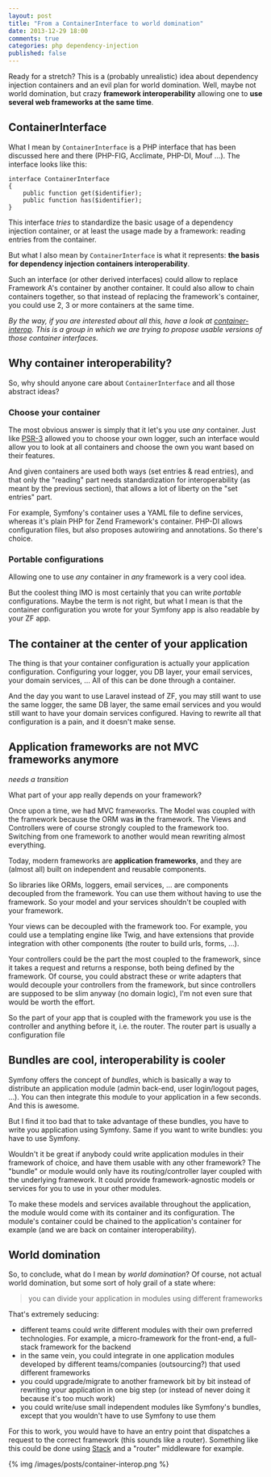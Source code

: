 ```yaml
---
layout: post
title: "From a ContainerInterface to world domination"
date: 2013-12-29 18:00
comments: true
categories: php dependency-injection
published: false
---
```


Ready for a stretch? This is a (probably unrealistic) idea about dependency injection containers and an evil plan for world domination. Well, maybe not world domination, but crazy **framework interoperability** allowing one to **use several web frameworks at the same time**.

<!--more-->

## ContainerInterface

What I mean by `ContainerInterface` is a PHP interface that has been discussed here and there (PHP-FIG, Acclimate, PHP-DI, Mouf …). The interface looks like this:

```
interface ContainerInterface
{
    public function get($identifier);
    public function has($identifier);
}
```

This interface *tries* to standardize the basic usage of a dependency injection container, or at least the usage made by a framework: reading entries from the container.

But what I also mean by `ContainerInterface` is what it represents: **the basis for dependency injection containers interoperability**.

Such an interface (or other derived interfaces) could allow to replace Framework A's container by another container. It could also allow to chain containers together, so that instead of replacing the framework's container, you could use 2, 3 or more containers at the same time.

*By the way, if you are interested about all this, have a look at [container-interop](https://github.com/container-interop/container-interop). This is a group in which we are trying to propose usable versions of those container interfaces.*

## Why container interoperability?

So, why should anyone care about `ContainerInterface` and all those abstract ideas?

### Choose your container

The most obvious answer is simply that it let's you use *any* container. Just like [PSR-3](https://github.com/php-fig/fig-standards/blob/master/accepted/PSR-3-logger-interface.md) allowed you to choose your own logger, such an interface would allow you to look at all containers and choose the own you want based on their features.

And given containers are used both ways (set entries & read entries), and that only the "reading" part needs standardization for interoperability (as meant by the previous section), that allows a lot of liberty on the "set entries" part.

For example, Symfony's container uses a YAML file to define services, whereas it's plain PHP for Zend Framework's container. PHP-DI allows configuration files, but also proposes autowiring and annotations. So there's choice.

### Portable configurations

Allowing one to use *any* container in *any* framework is a very cool idea.

But the coolest thing IMO is most certainly that you can write *portable* configurations. Maybe the term is not right, but what I mean is that the container configuration you wrote for your Symfony app is also readable by your ZF app.

## The container at the center of your application

The thing is that your container configuration is actually your application configuration. Configuring your logger, you DB layer, your email services, your domain services, … All of this can be done through a container.

And the day you want to use Laravel instead of ZF, you may still want to use the same logger, the same DB layer, the same email services and you would still want to have your domain services configured. Having to rewrite all that configuration is a pain, and it doesn't make sense.

## Application frameworks are not MVC frameworks anymore

*needs a transition*

What part of your app really depends on your framework?

Once upon a time, we had MVC frameworks. The Model was coupled with the framework because the ORM was **in** the framework. The Views and Controllers were of course strongly coupled to the framework too. Switching from one framework to another would mean rewriting almost everything.

Today, modern frameworks are **application frameworks**, and they are (almost all) built on independent and reusable components.

So libraries like ORMs, loggers, email services, … are components decoupled from the framework. You can use them without having to use the framework. So your model and your services shouldn't be coupled with your framework.

Your views can be decoupled with the framework too. For example, you could use a templating engine like Twig, and have extensions that provide integration with other components (the router to build urls, forms, …).

Your controllers could be the part the most coupled to the framework, since it takes a request and returns a response, both being defined by the framework. Of course, you could abstract these or write adapters that would decouple your controllers from the framework, but since controllers are supposed to be slim anyway (no domain logic), I'm not even sure that would be worth the effort.

So the part of your app that is coupled with the framework you use is the controller and anything before it, i.e. the router. The router part is usually a configuration file

## Bundles are cool, interoperability is cooler

Symfony offers the concept of *bundles*, which is basically a way to distribute an application module (admin back-end, user login/logout pages, …). You can then integrate this module to your application in a few seconds. And this is awesome.

But I find it too bad that to take advantage of these bundles, you have to write you application using Symfony. Same if you want to write bundles: you have to use Symfony.

Wouldn't it be great if anybody could write application modules in their framework of choice, and have them usable with any other framework? The "bundle" or module would only have its routing/controller layer coupled with the underlying framework. It could provide framework-agnostic models or services for you to use in your other modules.

To make these models and services available throughout the application, the module would come with its container and its configuration. The module's container could be chained to the application's container for example (and we are back on container interoperability).

## World domination

So, to conclude, what do I mean by *world domination*? Of course, not actual world domination, but some sort of holy grail of a state where:

> you can divide your application in modules using different frameworks

That's extremely seducing:

- different teams could write different modules with their own preferred technologies. For example, a micro-framework for the front-end, a full-stack framework for the backend
- in the same vein, you could integrate in one application modules developed by different teams/companies (outsourcing?) that used different frameworks
- you could upgrade/migrate to another framework bit by bit instead of rewriting your application in one big step (or instead of never doing it because it's too much work)
- you could write/use small independent modules like Symfony's bundles, except that you wouldn't have to use Symfony to use them

For this to work, you would have to have an entry point that dispatches a request to the correct framework (this sounds like a router). Something like this could be done using [Stack](http://stackphp.com/) and a "router" middleware for example.

{% img /images/posts/container-interop.png %}
